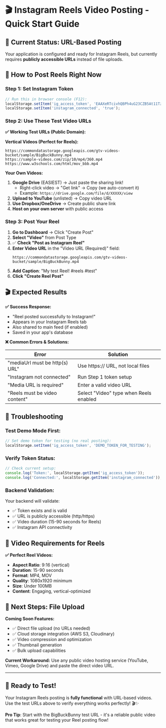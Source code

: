 # 🎬 Instagram Reels Video Posting - Quick Start Guide

## 🚨 **Current Status: URL-Based Posting**

Your application is configured and ready for Instagram Reels, but currently requires **publicly accessible URLs** instead of file uploads.

## 🎯 **How to Post Reels Right Now**

### **Step 1: Set Instagram Token**
```javascript
// Run this in browser console (F12):
localStorage.setItem('ig_access_token', 'EAAXeRTcivhQBPh4uG23CZB5At11Tz33kolMDmkmEhATZBUzXVnt2a7wJcNDvMlxZBChT2vjmwCbzh9LZBPMXLEY2WJoehfdcxHuvgFJBkFySR7aaoQfK2AHQDBEmOAQrXaMu1LuqSj8u9Sgq1qn2ZAssCwCZAsSCNFK5SPaIDye8l21Q18atFPtXZBsXjBD');
localStorage.setItem('instagram_connected', 'true');
```

### **Step 2: Use These Test Video URLs**

**✅ Working Test URLs (Public Domain):**

**Vertical Videos (Perfect for Reels):**
```
https://commondatastorage.googleapis.com/gtv-videos-bucket/sample/BigBuckBunny.mp4
https://sample-videos.com/zip/10/mp4/360.mp4
https://www.w3schools.com/html/mov_bbb.mp4
```

**Your Own Videos:**
1. **Google Drive** (EASIEST) → Just paste the sharing link! 
   - Right-click video → "Get link" → Copy (we auto-convert it)
   - Example: `https://drive.google.com/file/d/XXXXX/view`
2. **Upload to YouTube** (unlisted) → Copy video URL
3. **Use Dropbox/OneDrive** → Create public share link
4. **Host on your own server** with public access

### **Step 3: Post Your Reel**

1. **Go to Dashboard** → Click "Create Post"
2. **Select "Video"** from Post Type  
3. ✅ **Check "Post as Instagram Reel"**
4. **Enter Video URL** in the "Video URL (Required)" field:
   ```
   https://commondatastorage.googleapis.com/gtv-videos-bucket/sample/BigBuckBunny.mp4
   ```
5. **Add Caption**: "My test Reel! #reels #test"
6. **Click "Create Reel Post"**

## 🎬 **Expected Results**

**✅ Success Response:**
- "Reel posted successfully to Instagram!"
- Appears in your Instagram Reels tab
- Also shared to main feed (if enabled)
- Saved in your app's database

**❌ Common Errors & Solutions:**

| Error | Solution |
|-------|----------|
| "mediaUrl must be http(s) URL" | Use https:// URL, not local files |
| "Instagram not connected" | Run Step 1 token setup |
| "Media URL is required" | Enter a valid video URL |
| "Reels must be video content" | Select "Video" type when Reels enabled |

## 🔧 **Troubleshooting**

### **Test Demo Mode First:**
```javascript
// Set demo token for testing (no real posting):
localStorage.setItem('ig_access_token', 'DEMO_TOKEN_FOR_TESTING');
```

### **Verify Token Status:**
```javascript
// Check current setup:
console.log('Token:', localStorage.getItem('ig_access_token'));
console.log('Connected:', localStorage.getItem('instagram_connected'));
```

### **Backend Validation:**
Your backend will validate:
- ✅ Token exists and is valid
- ✅ URL is publicly accessible (http/https)
- ✅ Video duration (15-90 seconds for Reels)
- ✅ Instagram API connectivity

## 📱 **Video Requirements for Reels**

**✅ Perfect Reel Videos:**
- **Aspect Ratio**: 9:16 (vertical)
- **Duration**: 15-90 seconds  
- **Format**: MP4, MOV
- **Quality**: 1080x1920 minimum
- **Size**: Under 100MB
- **Content**: Engaging, vertical-optimized

## 🚀 **Next Steps: File Upload**

**Coming Soon Features:**
- ✅ Direct file upload (no URLs needed)
- ✅ Cloud storage integration (AWS S3, Cloudinary)
- ✅ Video compression and optimization
- ✅ Thumbnail generation
- ✅ Bulk upload capabilities

**Current Workaround:**
Use any public video hosting service (YouTube, Vimeo, Google Drive) and paste the direct video URL.

---

## 🎯 **Ready to Test!**

Your Instagram Reels posting is **fully functional** with URL-based videos. Use the test URLs above to verify everything works perfectly! 🎬✨

**Pro Tip**: Start with the BigBuckBunny test URL - it's a reliable public video that works great for testing your Reel posting flow!
